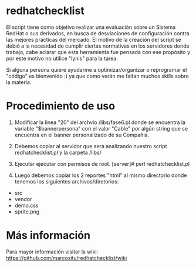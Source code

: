 redhatchecklist
===============

El script tiene como objetivo realizar una evaluación sobre un Sistema RedHat o sus derivados, en busca de desviaciones de configuración contra las mejores prácticas del mercado.  El motivo de la creación del script se debió a la necesidad de cumplir ciertas normativas en los servidores donde trabajo, cabe aclarar que esta herramienta fue pensada con ese propósito y por este motivo no utilice "lynis" para la tarea.

Si alguna persona quiere ayudarme a optimizar/organizar o reprogramar el "código" es bienvenido :) ya que como verán me faltan muchos skills sobre la materia.

Procedimiento de uso
====================

1) Modificar la linea "20" del archvio /libs/fase6.pl donde se encuentra la variable "$bannerpersona" con el valor "Cable" por algún string que se encuentra en el banner personalizado de su Compañia.

2) Debemos copiar al servidor que sera analizando nuestro script redhatchecklist.pl y la carpeta /libs/

2) Ejecutar ejecutar con permisos de root.
[server]# perl redhatchecklist.pl

3) Luego debemos copiar los 2 reportes "html" al mismo directorio donde tenemos los siguientes archivos/diretorios:
- src
- vendor
- demo.css
- sprite.png

Más información
====================
Para mayor información visitar la wiki: https://github.com/marcositu/redhatchecklist/wiki
